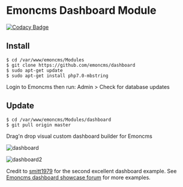 # Emoncms Dashboard Module

[![Codacy Badge](https://api.codacy.com/project/badge/Grade/7521160582bb4fb884f59b6634b7e04f)](https://www.codacy.com/app/emoncms/dashboard?utm_source=github.com&amp;utm_medium=referral&amp;utm_content=emoncms/dashboard&amp;utm_campaign=Badge_Grade)

## Install 

```
$ cd /var/www/emoncms/Modules
$ git clone https://github.com/emoncms/dashboard
$ sudo apt-get update 
$ sudo apt-get install php7.0-mbstring
```

Login to Emoncms then run:  Admin > Check for database updates

## Update 

```
$ cd /var/www/emoncms/Modules/dashboard
$ git pull origin master
```

Drag'n drop visual custom dashboard builder for Emoncms

![dashboard](dashboard.png)

![dashboard2](Dashboard2.JPG)

Credit to [smitt1979](https://openenergymonitor.org/emon/node/11593) for the second excellent dashboard example. See [Emoncms dashboard showcase forum](https://openenergymonitor.org/emon/forum/7) for more examples. 
